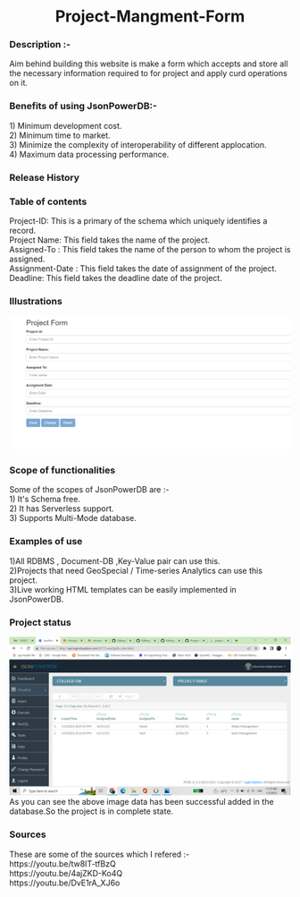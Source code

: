 <h1 align="center"> Project-Mangment-Form </h1>

<h3> Description :- </h3>
Aim behind building this website is make a form which accepts and store all the necessary information required to for project and apply curd operations on it. <br>

<h3>Benefits of using JsonPowerDB:- </h3>
1) Minimum development cost.<br>
2) Minimum time to market.<br>
3) Minimize the complexity of interoperability of different applocation.<br>
4) Maximum data processing performance.<br>

<h3>Release History</h3>


<h3>Table of contents</h3>
Project-ID: This is a primary of the schema which uniquely identifies a record.<br>
Project Name: This field takes the name of the project.<br>
Assigned-To : This field takes the name of the person to whom the project is assigned.<br>
Assignment-Date : This field takes the date of assignment of the project.<br>
Deadline: This field takes the deadline date of the project.<br>

<h3>Illustrations</h3>
<img src="https://github.com/Harshwardhan431/Project-Mangment-Form/blob/master/Illustration.png" width=700 heigth=300>

<h3>Scope of functionalities</h3>
Some of the scopes of JsonPowerDB are :-<br>
1) It's Schema free.<br>
2) It has Serverless support.<br>
3) Supports Multi-Mode database.<br> 

<h3>Examples of use</h3>
1)All RDBMS , Document-DB ,Key-Value pair can use this.<br>
2)Projects that need GeoSpecial / Time-series Analytics can use this project.<br>
3)Live working HTML templates can be easily implemented in JsonPowerDB. <br>

<h3>Project status</h3>
<img src="https://github.com/Harshwardhan431/Project-Mangment-Form/blob/master/Database pic.png" width=700 heigth=300>
As you can see the above image data has been successful added in the database.So the project is in complete state.

<h3>Sources</h3>
These are some of the sources which I refered :-<br>
https://youtu.be/tw8IT-tfBzQ<br>
https://youtu.be/4ajZKD-Ko4Q<br>
https://youtu.be/DvE1rA_XJ6o<br>

